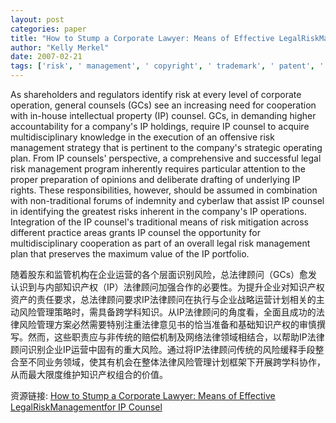 ```yaml
---
layout: post
categories: paper
title: "How to Stump a Corporate Lawyer: Means of Effective LegalRiskManagementfor IP Counsel"
author: "Kelly Merkel"
date: 2007-02-21
tags: ['risk', ' management', ' copyright', ' trademark', ' patent', ' IP', ' technology', ' general counsel']
---
```


As shareholders and regulators identify risk at every level of corporate operation, general counsels (GCs) see an increasing need for cooperation with in-house intellectual property (IP) counsel. GCs, in demanding higher accountability for a company's IP holdings, require IP counsel to acquire multidisciplinary knowledge in the execution of an offensive risk management strategy that is pertinent to the company's strategic operating plan. From IP counsels' perspective, a comprehensive and successful legal risk management program inherently requires particular attention to the proper preparation of opinions and deliberate drafting of underlying IP rights. These responsibilities, however, should be assumed in combination with non-traditional forums of indemnity and cyberlaw that assist IP counsel in identifying the greatest risks inherent in the company's IP operations. Integration of the IP counsel's traditional means of risk mitigation across different practice areas grants IP counsel the opportunity for multidisciplinary cooperation as part of an overall legal risk management plan that preserves the maximum value of the IP portfolio.

随着股东和监管机构在企业运营的各个层面识别风险，总法律顾问（GCs）愈发认识到与内部知识产权（IP）法律顾问加强合作的必要性。为提升企业对知识产权资产的责任要求，总法律顾问要求IP法律顾问在执行与企业战略运营计划相关的主动风险管理策略时，需具备跨学科知识。从IP法律顾问的角度看，全面且成功的法律风险管理方案必然需要特别注重法律意见书的恰当准备和基础知识产权的审慎撰写。然而，这些职责应与非传统的赔偿机制及网络法律领域相结合，以帮助IP法律顾问识别企业IP运营中固有的重大风险。通过将IP法律顾问传统的风险缓释手段整合至不同业务领域，使其有机会在整体法律风险管理计划框架下开展跨学科协作，从而最大限度维护知识产权组合的价值。

资源链接: [How to Stump a Corporate Lawyer: Means of Effective LegalRiskManagementfor IP Counsel](https://papers.ssrn.com/sol3/papers.cfm?abstract_id=964253)
